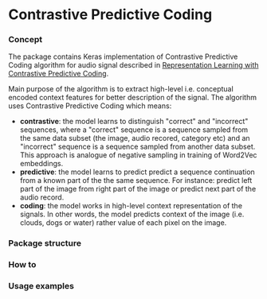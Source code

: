 # Contrastive Predictive Coding

### Concept

The package contains Keras implementation of Contrastive Predictive Coding algorithm for audio signal described in [Representation Learning with Contrastive Predictive Coding](https://arxiv.org/abs/1807.03748).
  
Main purpose of the algorithm is to extract high-level i.e. conceptual encoded context features for better description of the signal. The algorithm uses Contrastive Predictive Coding which means:
* __contrastive__: the model learns to distinguish "correct" and "incorrect" sequences, where a "correct" sequence is a sequence sampled from the same data subset (the image, audio recored, category etc) and an "incorrect" sequence is a sequence sampled from another data subset. This approach is analogue of negative sampling in training of Word2Vec embeddings.
* __predictive__: the model learns to predict predict a sequence continuation from a known part of the the same sequence. For instance: predict left part of the image from right part of the image or predict next part of the audio record.
* __coding__: the model works in high-level context representation of the signals. In other words, the model predicts context of the image (i.e. clouds, dogs or water) rather value of each pixel on the image.


### Package structure

### How to

### Usage examples